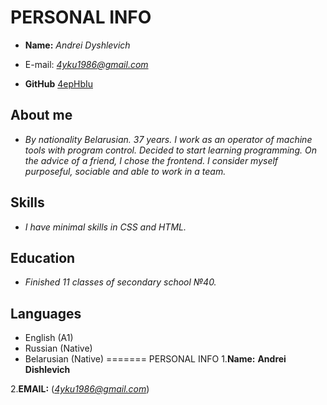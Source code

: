 # PERSONAL INFO

* **Name:** *Andrei Dyshlevich*

* E-mail: *<4yku1986@gmail.com>*
* **GitHub** [4epHbIu](https://github.com/4epHbIu)

## About me

* *By nationality Belarusian. 37 years. I work as an operator of machine tools with program control. Decided to start learning programming. On the advice of a friend, I chose the frontend. I consider myself purposeful, sociable and able to work in a team.*

## Skills

* *I have minimal skills in CSS and HTML.*

## Education

* *Finished 11 classes of secondary school №40.*

## Languages

* English (A1)
* Russian (Native)
* Belarusian (Native)
=======
                                                                          PERSONAL INFO
1.**Name:** **Andrei Dishlevich**

2.**EMAIL:** (*<4yku1986@gmail.com>*)
